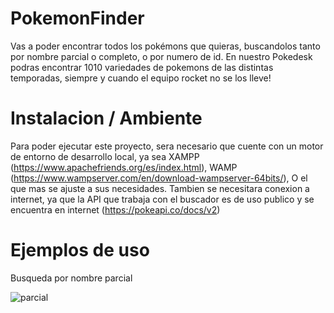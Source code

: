 # PokemonFinder
 Vas a poder encontrar todos los pokémons que quieras, buscandolos tanto por nombre parcial o completo, o por numero de id.
 En nuestro Pokedesk podras encontrar 1010 variedades de pokemons de las distintas temporadas, siempre y cuando el equipo rocket no se los lleve!

 # Instalacion / Ambiente
  Para poder ejecutar este proyecto, sera necesario que cuente con un motor de entorno de desarrollo local,
  ya sea XAMPP (https://www.apachefriends.org/es/index.html), WAMP (https://www.wampserver.com/en/download-wampserver-64bits/), O el que mas se ajuste a sus necesidades.
  Tambien se necesitara conexion a internet, ya que la API que trabaja con el buscador es de uso publico y se encuentra en internet (https://pokeapi.co/docs/v2)

# Ejemplos de uso
 Busqueda por nombre parcial


 


![parcial](https://github.com/pabloCodeV/pokemonFinder/assets/86093280/6681ccdb-a05c-4da1-9039-8b68357fd758)
